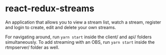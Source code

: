 # react-redux-streams

An application that allows you to view a stream list, watch a stream, register and login to create, edit and delete your own streams.

For navigating around, run `yarn start` inside the client/ and api/ folders simultaneously. To add streaming with an OBS, run `yarn start` inside the rtmpserver/ folder as well.

